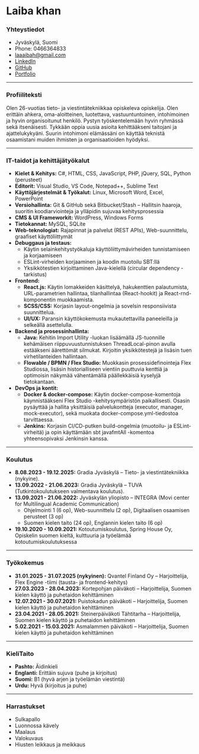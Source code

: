 # Laiba khan
### Yhteystiedot
- Jyväskylä, Suomi
- Phone: 0466364833
- laaaibah@gmail.com 
- [LinkedIn](https://www.linkedin.com/in/laiba-khan-a0484a27b/)  
- [GitHub](https://github.com/lakhan923?tab=repositories)
- [Portfolio](https://lakhan-portfolio.netlify.app/)
---
###  Profiiliteksti
Olen 26-vuotias tieto- ja viestintätekniikkaa opiskeleva opiskelija. Olen erittäin ahkera, oma-aloitteinen, luotettava, vastuuntuntoinen, intohimoinen ja hyvin organisoitunut henkilö. Pystyn työskentelemään hyvin ryhmässä sekä itsenäisesti. Tykkään oppia uusia asioita kehittääkseni taitojani ja ajattelukykyäni. Suurin intohimoni elämässäni on käyttää teknistä osaamistani muiden ihmisten ja organisaatioiden hyödyksi.

---
### IT-taidot ja kehittäjätyökalut
- **Kielet & Kehitys:** C#, HTML, CSS, JavaScript, PHP, jQuery, SQL, Python (perusteet)
- **Editorit:** Visual Studio, VS Code, Notepad++, Sublime Text
- **Käyttöjärjestelmät & Työkalut:** Linux,  Microsoft Word, Excel, PowerPoint
- **Versiohallinta:** Git & GitHub sekä  Bitbucket/Stash – Hallitsin haaroja, suoritin koodiarviointeja ja ylläpidin sujuvaa kehitysprosessia
- **CMS & UI Frameworkit:** WordPress, Windows Forms
- **Tietokannat:** MySQL, SQLite
- **Web-teknologiat:** Rajapinnat ja palvelut (REST APIs), Web-suunnittelu, graafiset käyttöliittymät
- **Debuggaus ja testaus:** 
  - Käytin selainkehitystyökaluja käyttöliittymävirheiden tunnistamiseen ja korjaamiseen
  - ESLint-virheiden korjaaminen ja koodin muotoilu SBT:llä
  - Yksikkötestien kirjoittaminen Java-kielellä (circular dependency -tarkistus)
- **Frontend:**
  - **React.js:** Käytin lomakkeiden käsittelyä, hakukenttien palautumista, URL-parametrien hallintaa, tilanhallintaa (React-hookit) ja React-rnd-komponentin muokkaamista.
  - **SCSS/CSS:** Korjasin layout-ongelmia ja sovelsin responsiivista suunnittelua.
  - **UI/UX:** Paransin käyttökokemusta mukautettavilla paneeleilla ja selkeällä asettelulla.
- **Backend ja prosessinhallinta:**
  - **Java:** Kehitin Import Utility -luokan lisäämällä JS-tuonnille kehämäisen riippuvuustunnistuksen ThreadLocal-pinon avulla estääkseni äärettömät silmukat. Kirjoitin yksikkötestejä ja lisäsin tuen virhetilanteiden hallintaan.
  - **Flowable / BPMN / Flex Studio:** Muokkasin prosessidefinointeja Flex Studiossa, lisäsin historialliseen vientiin puuttuvia kenttiä ja optimoisin näkymää vähentämällä päällekkäisiä kyselyjä tietokantaan.
- **DevOps ja kontit:** 
  - **Docker & docker-compose:** Käytin docker-compose-komentoja käynnistääkseni Flex Studio -kehitysympäristön paikallisesti. Osasin pysäyttää ja hallita yksittäisiä palvelukontteja (executor, manager, mock-executor), sekä muokata docker-compose.yml-tiedostoa tarvittaessa. 
  - **Jenkins:** Korjasin CI/CD-putken build-ongelmia (muotoilu- ja ESLint-virheitä) ja opin käyttämään sbt javafmtAll -komentoa yhteensopivaksi Jenkinsin kanssa.
---

### Koulutus
- **8.08.2023 - 19.12.2025:** Gradia Jyväskylä – Tieto- ja viestintätekniikka (nykyine).
- **13.09.2022 - 21.06.2023:** Gradia Jyväskylä – TUVA (Tutkintokoulutukseen valmentava koulutus).
- **13.09.2021 - 21.06.2022:** Jyväskylän yliopisto – INTEGRA (Movi center for Multilingual Academic Communication)
  - Ohjelmointi 1 (6 op), Web-suunnittelu (2 op), Digitaalisen osaamisen perusteet  (3 op)
  - Suomen kielen taito (24 op), Englannin kielen taito (6 op)
- **19.10.2020 - 10.09.2021:** Kotoutumiskoulutus, Spring House Oy, Opiskelin suomen kieltä, kulttuuria ja työelämää kotoutumiskoulutuksessa
---

### Työkokemus
- **31.01.2025 - 31.07.2025 (nykyinen):** Qvantel Finland Oy – Harjoittelija, Flex Engine -tiimi (tausta- ja frontend-kehitys)
- **27.03.2023 - 28.04.2023:** Kortepohjan päiväkoti – Harjoittelija, Suomen kielen käyttö ja puhetaidon kehittäminen
- **12.07.2021 - 30.07.2021:** Puistokadun päiväkoti – Harjoittelija, Suomen kielen käyttö ja puhetaidon kehittäminen
- **23.04.2021 - 28.05.2021:** Steinerpäiväkoti Tähtitarha – Harjoittelija, Suomen kielen käyttö ja puhetaidon kehittäminen
- **5.02.2021 - 15.03.2021:** Asmalammen päiväkoti – Harjoittelija, Suomen kielen käyttö ja puhetaidon kehittäminen
---

### KieliTaito
- **Pashto:** Äidinkieli
- **Englanti:** Erittäin sujuva (puhe ja kirjoitus)
- **Suomi:** B1 (hyvä arjen ja työelämän viestintä)
- **Urdu:** Hyvä (kirjoitus ja puhe)
---
### Harrastukset
- Sulkapallo  
- Luonnossa kävely  
- Maalaus  
- Valokuvaus  
- Hiusten leikkaus ja meikkaus